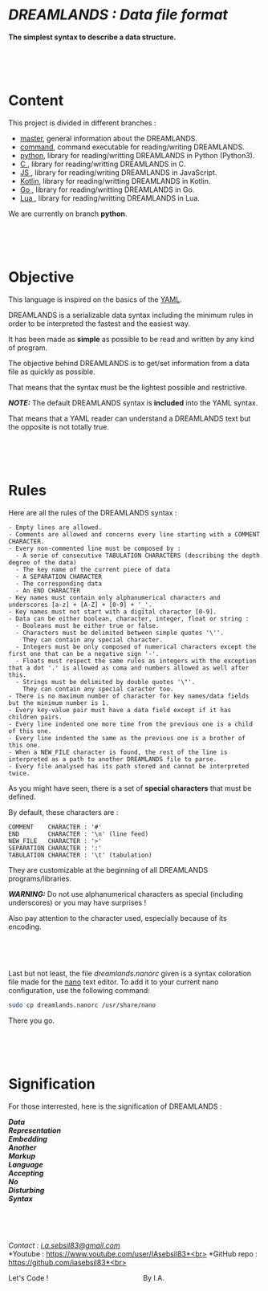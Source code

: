 # ***DREAMLANDS : Data file format***

**The simplest syntax to describe a data structure.**

&nbsp;

&nbsp;


# Content

This project is divided in different branches :
- [master](https://github.com/iasebsil83/DREAMLANDS), general information about the DREAMLANDS.
- [command](https://github.com/iasebsil83/DREAMLANDS/tree/command), command executable for reading/writing DREAMLANDS.
- [python](https://github.com/iasebsil83/DREAMLANDS/tree/python), library for reading/writting DREAMLANDS in Python (Python3).
- [C     ](https://github.com/iasebsil83/DREAMLANDS/tree/c), library for reading/writting DREAMLANDS in C.
- [JS    ](https://github.com/iasebsil83/DREAMLANDS/tree/javascript), library for reading/writing DREAMLANDS in JavaScript.
- [Kotlin](https://github.com/iasebsil83/DREAMLANDS/tree/kotlin), library for reading/writting DREAMLANDS in Kotlin.
- [Go    ](https://github.com/iasebsil83/DREAMLANDS/tree/go), library for reading/writting DREAMLANDS in Go.
- [Lua   ](https://github.com/iasebsil83/DREAMLANDS/tree/lua), library for reading/writting DREAMLANDS in Lua.

We are currently on branch **python**.

&nbsp;

&nbsp;


# Objective

This language is inspired on the basics of the [YAML](https://yaml.org).

DREAMLANDS is a serializable data syntax including the minimum rules in order to be interpreted the fastest and the easiest way.

It has been made as **simple** as possible to be read and written by any kind of program.

The objective behind DREAMLANDS is to get/set information from a data file as quickly as possible.

That means that the syntax must be the lightest possible and restrictive.

***NOTE:*** The default DREAMLANDS syntax is **included** into the YAML syntax.

That means that a YAML reader can understand a DREAMLANDS text but the opposite is not totally true.

&nbsp;

&nbsp;


# Rules

Here are all the rules of the DREAMLANDS syntax :

```
- Empty lines are allowed.
- Comments are allowed and concerns every line starting with a COMMENT CHARACTER.
- Every non-commented line must be composed by :
  - A serie of consecutive TABULATION CHARACTERS (describing the depth degree of the data)
  - The key name of the current piece of data
  - A SEPARATION CHARACTER
  - The corresponding data
  - An END CHARACTER
- Key names must contain only alphanumerical characters and underscores [a-z] + [A-Z] + [0-9] + '_'.
- Key names must not start with a digital character [0-9].
- Data can be either boolean, character, integer, float or string :
  - Booleans must be either true or false.
  - Characters must be delimited between simple quotes '\''.
    They can contain any special character.
  - Integers must be only composed of numerical characters except the first one that can be a negative sign '-'.
  - Floats must respect the same rules as integers with the exception that a dot '.' is allowed as coma and numbers allowed as well after this.
  - Strings must be delimited by double quotes '\"'.
    They can contain any special caracter too.
- There is no maximum number of character for key names/data fields but the minimum number is 1.
- Every key-value pair must have a data field except if it has children pairs.
- Every line indented one more time from the previous one is a child of this one.
- Every line indented the same as the previous one is a brother of this one.
- When a NEW_FILE character is found, the rest of the line is interpreted as a path to another DREAMLANDS file to parse.
- Every file analysed has its path stored and cannot be interpreted twice.
```

As you might have seen, there is a set of **special characters** that must be defined.

By default, these characters are :
```
COMMENT    CHARACTER : '#'
END        CHARACTER : '\n' (line feed)
NEW_FILE   CHARACTER : '>'
SEPARATION CHARACTER : ':'
TABULATION CHARACTER : '\t' (tabulation)
```
They are customizable at the beginning of all DREAMLANDS programs/libraries.

***WARNING:*** Do not use alphanumerical characters as special (including underscores) or you may have surprises !

Also pay attention to the character used, especially because of its encoding.

&nbsp;

&nbsp;

Last but not least, the file *dreamlands.nanorc* given is a syntax coloration file made for the [nano](https://www.nano-editor.org/) text editor.
To add it to your current nano configuration, use the following command:
```bash
sudo cp dreamlands.nanorc /usr/share/nano
```
There you go.

&nbsp;

&nbsp;

# Signification

For those interrested, here is the signification of DREAMLANDS :

***Data<br>
Representation<br>
Embedding<br>
Another<br>
Markup<br>
Language<br>
Accepting<br>
No<br>
Disturbing<br>
Syntax***

&nbsp;

&nbsp;

*Contact     : i.a.sebsil83@gmail.com*<br>
*Youtube     : https://www.youtube.com/user/IAsebsil83*<br>
*GitHub repo : https://github.com/iasebsil83*<br>

Let's Code ! &nbsp;&nbsp;&nbsp;&nbsp;&nbsp;&nbsp;&nbsp;
&nbsp;&nbsp;&nbsp;&nbsp;&nbsp;&nbsp;&nbsp;&nbsp;&nbsp;
&nbsp;&nbsp;&nbsp;&nbsp;&nbsp;&nbsp;&nbsp;&nbsp;&nbsp;
&nbsp;&nbsp;&nbsp;&nbsp;&nbsp;&nbsp;&nbsp;&nbsp;&nbsp;
&nbsp;&nbsp;&nbsp;&nbsp;&nbsp;&nbsp;&nbsp;&nbsp;&nbsp;By I.A.
